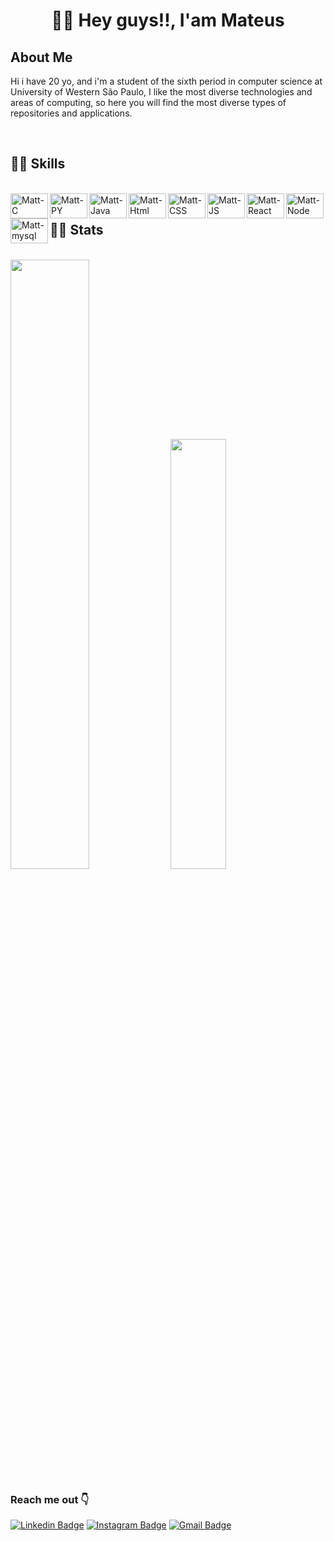 <h1 align="center"> 🖖🏻 Hey guys!!, I'am Mateus</h1>

## About Me

<p>
    Hi i have 20 yo, and i'm a student of the sixth period in computer science at University of Western São Paulo, I like the most diverse technologies and areas of computing, so here you will find the most diverse types of repositories and applications.
</p>
</br>

<!-- <img src="https://komarev.com/ghpvc/?username=mattew-me&color=green" alt="mattew-me" /> -->

<h2 align="left">👩‍💻 Skills</h2>

<div style="display: inline_block"><br/>
    <img align="left" width="60" height="40" alt="Matt-C" src="https://icongr.am/devicon/c-original.svg?size=64&color=currentColor" /> 
    <img align="left" width="60" height="40" alt="Matt-PY" src="https://icongr.am/devicon/python-original.svg?size=64&color=currentColor" />
    <img align="left" width="60" height="40" alt="Matt-Java" src="https://icongr.am/devicon/java-original.svg?size=64&color=currentColor" />
    <img align="left" width="60" height="40" alt="Matt-Html" src="https://icongr.am/devicon/html5-original.svg?size=64&color=currentColor" />
    <img align="left" width="60" height="40" alt="Matt-CSS" src="https://icongr.am/devicon/css3-original.svg?size=64&color=currentColor" />
    <img align="left" width="60" height="40" alt="Matt-JS" src="https://icongr.am/devicon/javascript-original.svg?size=64&color=currentColor" />
    <img align="left" width="60" height="40" alt="Matt-React" src="https://icongr.am/devicon/react-original.svg?size=64&color=currentColor" />
    <img align="left" width="60" height="40" alt="Matt-Node" src="https://icongr.am/devicon/nodejs-original.svg?size=64&color=currentColor" />
    <img align="left" width="60" height="40" alt="Matt-mysql" src="https://icongr.am/devicon/mysql-original.svg?size=64&color=currentColor" />

</div>
</br>

## 🐱‍👤 Stats

<p align="start"></br>
  <img width="50%" src="https://github-readme-stats.vercel.app/api?username=mattew-me&show_icons=true&theme=monokai" />
  <img width="42%" src="https://github-readme-stats.anuraghazra1.vercel.app/api/top-langs/?username=mattew-me&theme=monokai&layout=compact" />
</p>

### Reach me out 👇

[![Linkedin Badge](https://img.shields.io/badge/-LinkedIn-blue?style=flat-square&logo=Linkedin&logoColor=white)](www.linkedin.com/in/mateus-men)
[![Instagram Badge](https://img.shields.io/badge/-Instagram-violet?style=flat-square&logo=Instagram&logoColor=white)](https://www.instagram.com/mattew.me/)
[![Gmail Badge](https://img.shields.io/badge/-matt.mendo@gmail.com-c14438?style=flat-square&logo=Gmail&logoColor=white&link=mailto:matt.mendo@gmail.com)](mailto:matt.mendon@gmail.com)
